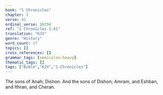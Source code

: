 ```yaml
---
book: "1 Chronicles"
chapter: 1
verse: 41
ordinal_verse: 10294
ref: "1 Chronicles 1:41"
translation: "KJV"
genre: "History"
word_count: 17
topics: []
cross_references: []
grammar_tags: [semicolon-heavy]
thematic_tags: []
tags: ["Bible","KJV","1-Chronicles"]
---
```

The sons of Anah; Dishon. And the sons of Dishon; Amram, and Eshban, and Ithran, and Cheran.
